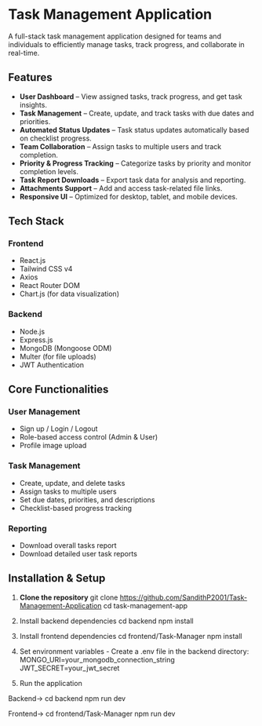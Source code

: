 # Task Management Application

A full-stack task management application designed for teams and individuals to efficiently manage tasks, track progress, and collaborate in real-time.

## Features

- **User Dashboard** – View assigned tasks, track progress, and get task insights.
- **Task Management** – Create, update, and track tasks with due dates and priorities.
- **Automated Status Updates** – Task status updates automatically based on checklist progress.
- **Team Collaboration** – Assign tasks to multiple users and track completion.
- **Priority & Progress Tracking** – Categorize tasks by priority and monitor completion levels.
- **Task Report Downloads** – Export task data for analysis and reporting.
- **Attachments Support** – Add and access task-related file links.
- **Responsive UI** – Optimized for desktop, tablet, and mobile devices.

## Tech Stack

### **Frontend**
- React.js
- Tailwind CSS v4
- Axios
- React Router DOM
- Chart.js (for data visualization)

### **Backend**
- Node.js
- Express.js
- MongoDB (Mongoose ODM)
- Multer (for file uploads)
- JWT Authentication


## Core Functionalities

### **User Management**
- Sign up / Login / Logout
- Role-based access control (Admin & User)
- Profile image upload

### **Task Management**
- Create, update, and delete tasks
- Assign tasks to multiple users
- Set due dates, priorities, and descriptions
- Checklist-based progress tracking

### **Reporting**
- Download overall tasks report
- Download detailed user task reports


##  Installation & Setup

1. **Clone the repository**
   git clone https://github.com/SandithP2001/Task-Management-Application
   cd task-management-app
2. Install backend dependencies
  cd backend
  npm install

3. Install frontend dependencies
  cd frontend/Task-Manager
  npm install

4. Set environment variables - Create a .env file in the backend directory:
  MONGO_URI=your_mongodb_connection_string
  JWT_SECRET=your_jwt_secret

5. Run the application

Backend->
  cd backend
  npm run dev

Frontend->
  cd frontend/Task-Manager
  npm run dev
